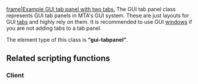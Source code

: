 [frame|Example GUI tab panel with two tabs.](/docs/Image:gui-tabpanelandtab.png.md "wikilink") The GUI tab panel class represents GUI tab panels in MTA's GUI system. These are just layouts for GUI [tabs](/Element/GUI/Tab.md "wikilink") and highly rely on them. It is recommended to use GUI [windows](/Element/GUI/Window.md "wikilink") if you are not adding tabs to a tab panel.

The element type of this class is **“gui-tabpanel”**.

Related scripting functions
---------------------------

### Client
